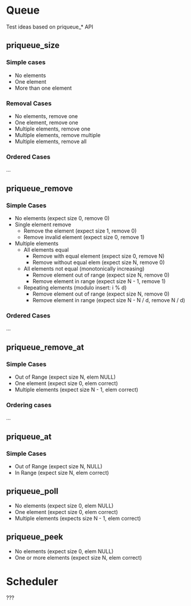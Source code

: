 # Queue

Test ideas based on priqueue_* API

## priqueue_size

### Simple cases

- No elements 
- One element 
- More than one element

### Removal Cases

- No elements, remove one
- One element, remove one
- Multiple elements, remove one
- Multiple elements, remove multiple
- Multiple elements, remove all

### Ordered Cases

...

## priqueue_remove

### Simple Cases

- No elements (expect size 0, remove 0)
- Single element remove 
    - Remove the element (expect size 1, remove 0)
    - Remove invalid element (expect size 0, remove 1)
- Multiple elements 
    - All elements equal 
        - Remove with equal element (expect size 0, remove N)
        - Remove without equal elem (expect size N, remove 0)
    - All elements not equal (monotonically increasing)
        - Remove element out of range (expect size N, remove 0)
        - Remove element in range (expect size N - 1, remove 1)
    - Repeating elements (modulo insert: i % d)
        - Remove element out of range (expect size N, remove 0)
        - Remove element in range (expect size N - N / d, remove N / d)

### Ordered Cases 

...

## priqueue_remove_at

### Simple Cases

- Out of Range (expect size N, elem NULL)
- One element (expect size 0, elem correct)
- Multiple elements (expect size N - 1, elem correct)

### Ordering cases

...


## priqueue_at

### Simple Cases

- Out of Range (expect size N, NULL)
- In Range (expect size N, elem correct)

## priqueue_poll

- No elements (expect size 0, elem NULL)
- One element (expect size 0, elem correct)
- Multiple elements (expects size N - 1, elem correct)

## priqueue_peek

- No elements (expect size 0, elem NULL)
- One or more elements (expect size N, elem correct)

# Scheduler

???